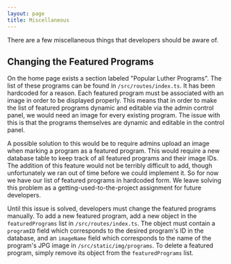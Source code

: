 ```yaml
---
layout: page
title: Miscellaneous
---
```


There are a few miscellaneous things that developers should be aware of.

## Changing the Featured Programs

On the home page exists a section labeled "Popular Luther Programs". The list of these programs can be found in `/src/routes/index.ts`. It has been hardcoded for a reason. Each featured program must be associated with an image in order to be displayed properly. This means that in order to make the list of featured programs dynamic and editable via the admin control panel, we would need an image for every existing program. The issue with this is that the programs themselves are dynamic and editable in the control panel.

A possible solution to this would be to require admins upload an image when marking a program as a featured program. This would require a new database table to keep track of all featured programs and their image IDs. The addition of this feature would not be terribly difficult to add, though unfortunately we ran out of time before we could implement it. So for now we have our list of featured programs in hardcoded form. We leave solving this problem as a getting-used-to-the-project assignment for future developers.

Until this issue is solved, developers must change the featured programs manually. To add a new featured program, add a new object in the `featuredPrograms` list in `/src/routes/index.ts`. The object must contain a `programID` field which corresponds to the desired program's ID in the database, and an `imageName` field which corresponds to the name of the program's JPG image in `/src/static/img/programs`. To delete a featured program, simply remove its object from the `featuredPrograms` list.
